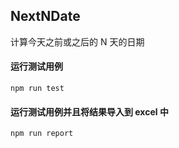 ## NextNDate

计算今天之前或之后的 N 天的日期

#### 运行测试用例
```
npm run test
```

#### 运行测试用例并且将结果导入到 excel 中
```
npm run report
```